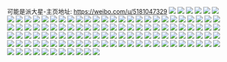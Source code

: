 可能是派大星-主页地址: https://weibo.com/u/5181047329 
![](https://wx4.sinaimg.cn/mw2000/005ED95vly1h9iv6o08hcj32c033zkjn.jpg) 
![](https://wx4.sinaimg.cn/mw2000/005ED95vly1h9iv6q8fznj32c033ze84.jpg) 
![](https://wx4.sinaimg.cn/mw2000/005ED95vly1h9iv6veaopj30u01hcaq7.jpg) 
![](https://wx4.sinaimg.cn/mw2000/005ED95vly1h9hg23pqrpj30wi1lsnch.jpg) 
![](https://wx4.sinaimg.cn/mw2000/005ED95vly1h9cwz0e1roj31260u0act.jpg) 
![](https://wx4.sinaimg.cn/mw2000/005ED95vly1h9by6n617sj30a009k74w.jpg) 
![](https://wx4.sinaimg.cn/mw2000/005ED95vly1h9agephhy6j30k00zkjwc.jpg) 
![](https://wx4.sinaimg.cn/mw2000/005ED95vly1h9ageppjf3j30k00zk0xq.jpg) 
![](https://wx4.sinaimg.cn/mw2000/005ED95vly1h98e3iv1pyj30zg1bagt1.jpg) 
![](https://wx4.sinaimg.cn/mw2000/005ED95vly1h98e3j8e0dj30zg1bagrp.jpg) 
![](https://wx4.sinaimg.cn/mw2000/005ED95vly1h98e3i9c21j30zg1baqbc.jpg) 
![](https://wx4.sinaimg.cn/mw2000/005ED95vly1h98e1to1faj30zk11cacb.jpg) 
![](https://wx4.sinaimg.cn/mw2000/005ED95vly1h93s8ot54ij30k00zcdpc.jpg) 
![](https://wx4.sinaimg.cn/mw2000/005ED95vly1h8xlzf5bbhj30wh0vkn02.jpg) 
![](https://wx4.sinaimg.cn/mw2000/005ED95vly1h8wcxxhs30j32c02c0b2a.jpg) 
![](https://wx4.sinaimg.cn/mw2000/005ED95vly1h8wcxy2ctej30zk0k0aez.jpg) 
![](https://wx4.sinaimg.cn/mw2000/005ED95vly1h8wcxyh6ukj30rr1dc11u.jpg) 
![](https://wx4.sinaimg.cn/mw2000/005ED95vly1h8wcxw1xwaj31sc1scx6p.jpg) 
![](https://wx4.sinaimg.cn/mw2000/005ED95vly1h8wcxzia70j32c02c0npd.jpg) 
![](https://wx4.sinaimg.cn/mw2000/005ED95vly1h8wcy0l5dlj32c02c0kjl.jpg) 
![](https://wx4.sinaimg.cn/mw2000/005ED95vly1h8wcy1x2jtj32c02c0hdu.jpg) 
![](https://wx4.sinaimg.cn/mw2000/005ED95vly1h8wcy3304dj31sc1scx6p.jpg) 
![](https://wx4.sinaimg.cn/mw2000/005ED95vly1h8wcy40dsdj32c02c0npd.jpg) 
![](https://wx4.sinaimg.cn/mw2000/005ED95vly1h8rabj6t78j32c0340x6p.jpg) 
![](https://wx4.sinaimg.cn/mw2000/005ED95vly1h8q4b5b4sfj32c0340hdt.jpg) 
![](https://wx4.sinaimg.cn/mw2000/005ED95vly1h8q4b41f4lj32c0340kjm.jpg) 
![](https://wx4.sinaimg.cn/mw2000/005ED95vly1h8pi0mt7mbj32c03404qq.jpg) 
![](https://wx4.sinaimg.cn/mw2000/005ED95vly1h8pi0q7hxhj32c02c0u0y.jpg) 
![](https://wx4.sinaimg.cn/mw2000/005ED95vly1h8pi0gxri1j30zk0zkgtw.jpg) 
![](https://wx4.sinaimg.cn/mw2000/005ED95vly1h8ktivsve1j30wi1yc4d1.jpg) 
![](https://wx4.sinaimg.cn/mw2000/005ED95vly1h8ktiu9ggmj30wi1ycnda.jpg) 
![](https://wx4.sinaimg.cn/mw2000/005ED95vly1h8hwgkvwirj30wi0win49.jpg) 
![](https://wx4.sinaimg.cn/mw2000/005ED95vly1h8hsxr638ij30wi0qw78v.jpg) 
![](https://wx4.sinaimg.cn/mw2000/005ED95vly1h8h370pirpj32c03401l2.jpg) 
![](https://wx4.sinaimg.cn/mw2000/005ED95vly1h8h376q0owj32c03401l5.jpg) 
![](https://wx4.sinaimg.cn/mw2000/005ED95vly1h8h34f75fmj30s612iahd.jpg) 
![](https://wx4.sinaimg.cn/mw2000/005ED95vly1h8gm42avsjj30k00zk4o2.jpg) 
![](https://wx4.sinaimg.cn/mw2000/005ED95vly1h8erd8sfqlj30wi1lsalq.jpg) 
![](https://wx4.sinaimg.cn/mw2000/005ED95vly1h8erd9aheuj30wi1lsgx0.jpg) 
![](https://wx4.sinaimg.cn/mw2000/005ED95vly1h8erdc3h1aj30wi1yc4qp.jpg) 
![](https://wx4.sinaimg.cn/mw2000/005ED95vly1h8erd89ya2j30wi1yc7wh.jpg) 
![](https://wx4.sinaimg.cn/mw2000/005ED95vly1h8erdf5y5qj30wi1yc4qp.jpg) 
![](https://wx4.sinaimg.cn/mw2000/005ED95vly1h8erdi8recj30wi1yc4qp.jpg) 
![](https://wx4.sinaimg.cn/mw2000/005ED95vly1h8e91it2tsj304e04gwed.jpg) 
![](https://wx4.sinaimg.cn/mw2000/005ED95vly1h8cmddypfgj30k00zkhbp.jpg) 
![](https://wx4.sinaimg.cn/mw2000/005ED95vly1h89c2iv6bpj30rz1dqk23.jpg) 
![](https://wx4.sinaimg.cn/mw2000/005ED95vly1h89c2qipgpj30zg1ba79i.jpg) 
![](https://wx4.sinaimg.cn/mw2000/005ED95vly1h88le29kjxj32bx33l4qp.jpg) 
![](https://wx4.sinaimg.cn/mw2000/005ED95vly1h88le0xhgvj32bx33e7wh.jpg) 
![](https://wx4.sinaimg.cn/mw2000/005ED95vly1h88le2scpwj32bz33m4qp.jpg) 
![](https://wx4.sinaimg.cn/mw2000/005ED95vly1h88le1p76ij31na271e81.jpg) 
![](https://wx4.sinaimg.cn/mw2000/005ED95vly1h86nblzd8ij30u01hcgyy.jpg) 
![](https://wx4.sinaimg.cn/mw2000/005ED95vly1h862zx0vvtj30j60j60um.jpg) 
![](https://wx4.sinaimg.cn/mw2000/005ED95vly1h82rvurlk3j30u01hc7hr.jpg) 
![](https://wx4.sinaimg.cn/mw2000/005ED95vly1h7yl6vch4qj31qt2brhdt.jpg) 
![](https://wx4.sinaimg.cn/mw2000/005ED95vly1h7yl6vs9rbj317q1mc193.jpg) 
![](https://wx4.sinaimg.cn/mw2000/005ED95vly1h7yl6wnqblj31ji1jie0a.jpg) 
![](https://wx4.sinaimg.cn/mw2000/005ED95vly1h7yl6wz61hj30un14v7e6.jpg) 
![](https://wx4.sinaimg.cn/mw2000/005ED95vly1h7yl6zvkauj31sb2dr4qp.jpg) 
![](https://wx4.sinaimg.cn/mw2000/005ED95vly1h7yl6ufn2gj328k2zfu0y.jpg) 
![](https://wx4.sinaimg.cn/mw2000/005ED95vly1h7yl6xe5ttj30jq0qagpk.jpg) 
![](https://wx4.sinaimg.cn/mw2000/005ED95vly1h7yl6y4vhhj310x1d8keh.jpg) 
![](https://wx4.sinaimg.cn/mw2000/005ED95vly1h7wyqb5f1sj30u01hcajf.jpg) 
![](https://wx4.sinaimg.cn/mw2000/005ED95vly1h7vt4ks6mlj32c0340e81.jpg) 
![](https://wx4.sinaimg.cn/mw2000/005ED95vly1h7vkeq1rhfj31sb1s9hdt.jpg) 
![](https://wx4.sinaimg.cn/mw2000/005ED95vly1h7rr719y1dj30wi1ycqdm.jpg) 
![](https://wx4.sinaimg.cn/mw2000/005ED95vly1h7rr70tbicj30wi1ycqe5.jpg) 
![](https://wx4.sinaimg.cn/mw2000/005ED95vly1h7rr71ubjxj30wi1yck3l.jpg) 
![](https://wx4.sinaimg.cn/mw2000/005ED95vly1h7qmoopbrxj32c02c04qp.jpg) 
![](https://wx4.sinaimg.cn/mw2000/005ED95vly1h7nsoxrcxdj30jb0gi0tz.jpg) 
![](https://wx4.sinaimg.cn/mw2000/005ED95vly1h7jv06ebqrj30zg1bak18.jpg) 
![](https://wx4.sinaimg.cn/mw2000/005ED95vly1h7jttergh7j30wi1ycx6p.jpg) 
![](https://wx4.sinaimg.cn/mw2000/005ED95vly1h7fn08ry6jj30zk0zkn02.jpg) 
![](https://wx4.sinaimg.cn/mw2000/005ED95vly1h7fn0bn8vfj32c0340b2a.jpg) 
![](https://wx4.sinaimg.cn/mw2000/005ED95vly1h7ehhxuyqkj33402c0qe1.jpg) 
![](https://wx4.sinaimg.cn/mw2000/005ED95vly1h7ciq6yv56j32c0340e81.jpg) 
![](https://wx4.sinaimg.cn/mw2000/005ED95vly1h7ciqnlo4rj32c0340x6t.jpg) 
![](https://wx4.sinaimg.cn/mw2000/005ED95vly1h78o025dtoj30k00zkafu.jpg) 
![](https://wx4.sinaimg.cn/mw2000/005ED95vly1h76efn7zu1j321t32te81.jpg) 
![](https://wx4.sinaimg.cn/mw2000/005ED95vly1h76efp7jxrj32ay32w423.jpg) 
![](https://wx4.sinaimg.cn/mw2000/005ED95vly1h76efrgmf0j32bu33jhdt.jpg) 
![](https://wx4.sinaimg.cn/mw2000/005ED95vly1h75v2eku1wj30wi1yckjl.jpg) 
![](https://wx4.sinaimg.cn/mw2000/005ED95vly1h75c8zvpzwj30ku0m3gn3.jpg) 
![](https://wx4.sinaimg.cn/mw2000/005ED95vly1h75bmwxnf2j30p518o76u.jpg) 
![](https://wx4.sinaimg.cn/mw2000/005ED95vly1h75bn34g66j30u01hcdqy.jpg) 
![](https://wx4.sinaimg.cn/mw2000/005ED95vly1h6us377wiuj31v42pfaoa.jpg) 
![](https://wx4.sinaimg.cn/mw2000/005ED95vly1h6us3aag7jj32c03407s9.jpg) 
![](https://wx4.sinaimg.cn/mw2000/005ED95vly1h5k9zql6y0j323w2t7b29.jpg) 
![](https://wx4.sinaimg.cn/mw2000/005ED95vly1h5k9ztxcvij312w12wgsg.jpg) 
![](https://wx4.sinaimg.cn/mw2000/005ED95vly1h339npx2cwj30wa1lqwkg.jpg) 
![](https://wx4.sinaimg.cn/mw2000/005ED95vly1h339nqi09gj31nf278tz4.jpg) 
![](https://wx4.sinaimg.cn/mw2000/005ED95vly1h339npdljxj32c03401kz.jpg) 
![](https://wx4.sinaimg.cn/mw2000/005ED95vly1h339nr7atlj31zl2rmqt7.jpg) 
![](https://wx4.sinaimg.cn/mw2000/005ED95vly1h1u9sh2zkej30wi1lknbx.jpg) 
![](https://wx4.sinaimg.cn/mw2000/005ED95vly1h1u9shhxpuj316o1kwdpd.jpg) 
![](https://wx4.sinaimg.cn/mw2000/005ED95vly1h1u9si7bwpj30wi1lsn86.jpg) 
![](https://wx4.sinaimg.cn/mw2000/005ED95vly1h1u9sijqsqj30wi1lsala.jpg) 
![](https://wx4.sinaimg.cn/mw2000/005ED95vly1h1g61l5j1nj333k4n4kix.jpg) 
![](https://wx4.sinaimg.cn/mw2000/005ED95vly1h1dv8am6kcj31sc2e8qo2.jpg) 
![](https://wx4.sinaimg.cn/mw2000/005ED95vly1h1dv8a1d25j32c033z1kx.jpg) 
![](https://wx4.sinaimg.cn/mw2000/005ED95vly1h1dv8d44yvj30zk0k079a.jpg) 
![](https://wx4.sinaimg.cn/mw2000/005ED95vly1h1dvb9lsftj32c0340e83.jpg) 
![](https://wx4.sinaimg.cn/mw2000/005ED95vly1h1dvcdtqjcj30wi1ychdt.jpg) 
![](https://wx4.sinaimg.cn/mw2000/005ED95vly1h1bngx36quj328d355x6p.jpg) 
![](https://wx4.sinaimg.cn/mw2000/005ED95vly1h1bngy0u8wj32c03407wj.jpg) 
![](https://wx4.sinaimg.cn/mw2000/005ED95vly1gzof143epuj320c2k27wh.jpg) 
![](https://wx4.sinaimg.cn/mw2000/005ED95vly1gzn7srbf9yj325n30bqv5.jpg) 
![](https://wx4.sinaimg.cn/mw2000/005ED95vly1gvaom25lfmj32c0340x6p.jpg) 
![](https://wx4.sinaimg.cn/mw2000/005ED95vly1grpae2r3x2j30m80jetf2.jpg) 
![](https://wx4.sinaimg.cn/mw2000/005ED95vly1grpaentt8yj32c033xu12.jpg) 
![](https://wx4.sinaimg.cn/mw2000/005ED95vly1grpafnvbn5j33402c0e81.jpg) 
![](https://wx4.sinaimg.cn/mw2000/005ED95vly1grpae25acbj32c02c07wn.jpg) 
![](https://wx4.sinaimg.cn/mw2000/005ED95vly1grpaegj1k5j33402c0u14.jpg) 
![](https://wx4.sinaimg.cn/mw2000/005ED95vly1grpaea923oj33402c0e89.jpg) 
![](https://wx4.sinaimg.cn/mw2000/005ED95vly1grpaflqjrnj32c02c01kx.jpg) 
![](https://wx4.sinaimg.cn/mw2000/005ED95vly1grpaej2dayj32c02c0x6q.jpg) 
![](https://wx4.sinaimg.cn/mw2000/005ED95vly1grpafpw9pvj33402c01fd.jpg) 
